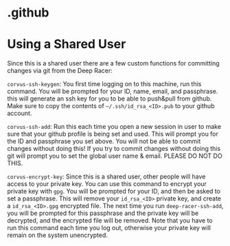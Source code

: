 # .github
# Using a Shared User
Since this is a shared user there are a few custom functions for committing changes via git from the Deep Racer:

`corvus-ssh-keygen`: You first time logging on to this machine, run this command. You will be prompted for your ID, name, email, and passphrase. this will generate an ssh key for you to be able to push&pull from github. Make sure to copy the contents of `~/.ssh/id_rsa_<ID>.pub` to your github account.
 
`corvus-ssh-add`: Run this each time you open a new session in user to make sure that your github profile is being set and used. This will prompt you for the ID and passphrase you set above. You will not be able to commit changes without doing this! If you try to commit changes without doing this git will prompt you to set the global user name & email. PLEASE DO NOT DO THIS.
 
`corvus-encrypt-key`: Since this is a shared user, other people will have access to your private key. You can use this command to encrypt your private key with `gpg`. You will be prompted for your ID, and then be asked to set a passphrase. This will remove your `id_rsa_<ID>` private key, and create a `id_rsa_<ID>.gpg` encrypted file. The next time you run `deep-racer-ssh-add`, you will be prompted for this passphrase and the private key will be decrypted, and the encrypted file will be removed. Note that you have to run this command each time you log out, otherwise your private key will remain on the system unencrypted.
 
